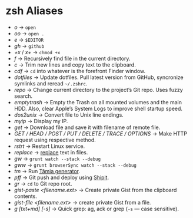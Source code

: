# zsh Aliases

* *o* → `open`
* *oo* → `open .`
* *e* → `$EDITOR`
* *gh* → `github`
* *+x* / *x+* → `chmod +x`
* *f <what>* → Recursively find file in the current directory.
* *c* → Trim new lines and copy text to the clipboard.
* *cdf* → `cd` into whatever is the forefront Finder window.
* *dotfiles* → Update dotfiles. Pull latest version from GitHub, syncronize symlinks and reread `~/.zshrc`.
* *repo <project>* → Change current directory to the project’s Git repo. Uses fuzzy search.
* *emptytrash* → Empty the Trash on all mounted volumes and the main HDD. Also, clear Apple’s System Logs to improve shell startup speed.
* *dos2unix <filepath>* → Convert file to Unix line endings.
* *myip* → Display my IP.
* *get <url>* → Download file and save it with filename of remote file.
* *GET / HEAD / POST / PUT / DELETE / TRACE / OPTIONS <url>* → Make HTTP request using respective method.
* *rstrt <name>* → Restart Linux service.
* *replace* → [replace](https://github.com/harthur/replace) text in files.
* *gw* → `grunt watch --stack --debug`
* *gww* → `grunt browserSync watch --stack --debug`
* *tm <command>* → Run [Tâmia generator](https://github.com/tamiadev/generator-tamia).
* *pff* → Git push and deploy using [Shipit](https://github.com/sapegin/shipit).
* *gr* → `cd` to Git repo root.
* *gist-paste <filename.ext>* → Create private Gist from the clipboard contents.
* *gist-file <filename.ext>* → create private Gist from a file.
* *g [txt+md] [-s] <match>* → Quick grep: ag, ack or grep (`-s` — case sensitive).